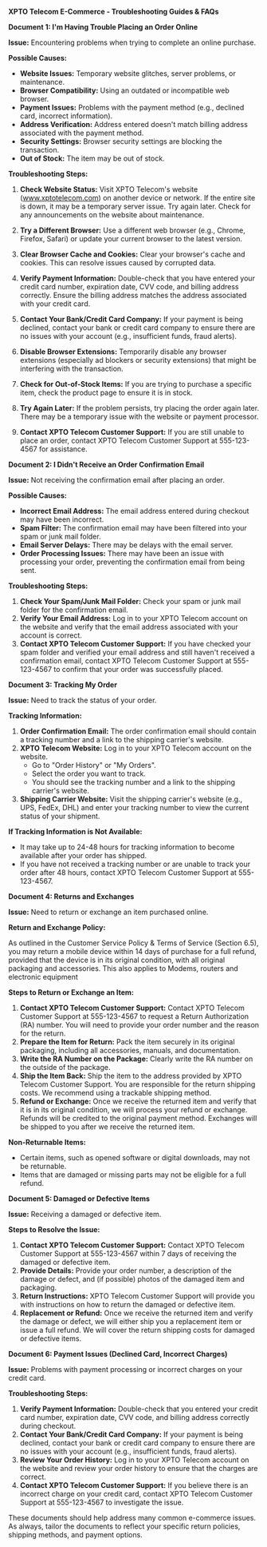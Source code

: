 **XPTO Telecom E-Commerce - Troubleshooting Guides & FAQs**

**Document 1: I'm Having Trouble Placing an Order Online**

**Issue:** Encountering problems when trying to complete an online purchase.

**Possible Causes:**

*   **Website Issues:** Temporary website glitches, server problems, or maintenance.
*   **Browser Compatibility:** Using an outdated or incompatible web browser.
*   **Payment Issues:** Problems with the payment method (e.g., declined card, incorrect information).
*   **Address Verification:** Address entered doesn't match billing address associated with the payment method.
*   **Security Settings:** Browser security settings are blocking the transaction.
*   **Out of Stock:** The item may be out of stock.

**Troubleshooting Steps:**

1.  **Check Website Status:** Visit XPTO Telecom's website (www.xptotelecom.com) on another device or network. If the entire site is down, it may be a temporary server issue. Try again later. Check for any announcements on the website about maintenance.

2.  **Try a Different Browser:** Use a different web browser (e.g., Chrome, Firefox, Safari) or update your current browser to the latest version.

3.  **Clear Browser Cache and Cookies:** Clear your browser's cache and cookies. This can resolve issues caused by corrupted data.

4.  **Verify Payment Information:** Double-check that you have entered your credit card number, expiration date, CVV code, and billing address correctly. Ensure the billing address matches the address associated with your credit card.

5.  **Contact Your Bank/Credit Card Company:** If your payment is being declined, contact your bank or credit card company to ensure there are no issues with your account (e.g., insufficient funds, fraud alerts).

6.  **Disable Browser Extensions:** Temporarily disable any browser extensions (especially ad blockers or security extensions) that might be interfering with the transaction.

7.  **Check for Out-of-Stock Items:** If you are trying to purchase a specific item, check the product page to ensure it is in stock.

8.  **Try Again Later:** If the problem persists, try placing the order again later. There may be a temporary issue with the website or payment processor.

9.  **Contact XPTO Telecom Customer Support:** If you are still unable to place an order, contact XPTO Telecom Customer Support at 555-123-4567 for assistance.

**Document 2: I Didn't Receive an Order Confirmation Email**

**Issue:** Not receiving the confirmation email after placing an order.

**Possible Causes:**

*   **Incorrect Email Address:** The email address entered during checkout may have been incorrect.
*   **Spam Filter:** The confirmation email may have been filtered into your spam or junk mail folder.
*   **Email Server Delays:** There may be delays with the email server.
*   **Order Processing Issues:** There may have been an issue with processing your order, preventing the confirmation email from being sent.

**Troubleshooting Steps:**

1.  **Check Your Spam/Junk Mail Folder:** Check your spam or junk mail folder for the confirmation email.
2.  **Verify Your Email Address:** Log in to your XPTO Telecom account on the website and verify that the email address associated with your account is correct.
3.  **Contact XPTO Telecom Customer Support:** If you have checked your spam folder and verified your email address and still haven't received a confirmation email, contact XPTO Telecom Customer Support at 555-123-4567 to confirm that your order was successfully placed.

**Document 3: Tracking My Order**

**Issue:** Need to track the status of your order.

**Tracking Information:**

1.  **Order Confirmation Email:** The order confirmation email should contain a tracking number and a link to the shipping carrier's website.
2.  **XPTO Telecom Website:** Log in to your XPTO Telecom account on the website.
    *   Go to "Order History" or "My Orders".
    *   Select the order you want to track.
    *   You should see the tracking number and a link to the shipping carrier's website.
3.  **Shipping Carrier Website:** Visit the shipping carrier's website (e.g., UPS, FedEx, DHL) and enter your tracking number to view the current status of your shipment.

**If Tracking Information is Not Available:**

*   It may take up to 24-48 hours for tracking information to become available after your order has shipped.
*   If you have not received a tracking number or are unable to track your order after 48 hours, contact XPTO Telecom Customer Support at 555-123-4567.

**Document 4: Returns and Exchanges**

**Issue:** Need to return or exchange an item purchased online.

**Return and Exchange Policy:**

As outlined in the Customer Service Policy & Terms of Service (Section 6.5), you may return a mobile device within 14 days of purchase for a full refund, provided that the device is in its original condition, with all original packaging and accessories. This also applies to Modems, routers and electronic equipment

**Steps to Return or Exchange an Item:**

1.  **Contact XPTO Telecom Customer Support:** Contact XPTO Telecom Customer Support at 555-123-4567 to request a Return Authorization (RA) number. You will need to provide your order number and the reason for the return.
2.  **Prepare the Item for Return:** Pack the item securely in its original packaging, including all accessories, manuals, and documentation.
3.  **Write the RA Number on the Package:** Clearly write the RA number on the outside of the package.
4.  **Ship the Item Back:** Ship the item to the address provided by XPTO Telecom Customer Support. You are responsible for the return shipping costs. We recommend using a trackable shipping method.
5.  **Refund or Exchange:** Once we receive the returned item and verify that it is in its original condition, we will process your refund or exchange. Refunds will be credited to the original payment method. Exchanges will be shipped to you after we receive the returned item.

**Non-Returnable Items:**

*   Certain items, such as opened software or digital downloads, may not be returnable.
*   Items that are damaged or missing parts may not be eligible for a full refund.

**Document 5: Damaged or Defective Items**

**Issue:** Receiving a damaged or defective item.

**Steps to Resolve the Issue:**

1.  **Contact XPTO Telecom Customer Support:** Contact XPTO Telecom Customer Support at 555-123-4567 within 7 days of receiving the damaged or defective item.
2.  **Provide Details:** Provide your order number, a description of the damage or defect, and (if possible) photos of the damaged item and packaging.
3.  **Return Instructions:** XPTO Telecom Customer Support will provide you with instructions on how to return the damaged or defective item.
4.  **Replacement or Refund:** Once we receive the returned item and verify the damage or defect, we will either ship you a replacement item or issue a full refund. We will cover the return shipping costs for damaged or defective items.

**Document 6: Payment Issues (Declined Card, Incorrect Charges)**

**Issue:** Problems with payment processing or incorrect charges on your credit card.

**Troubleshooting Steps:**

1.  **Verify Payment Information:** Double-check that you entered your credit card number, expiration date, CVV code, and billing address correctly during checkout.
2.  **Contact Your Bank/Credit Card Company:** If your payment is being declined, contact your bank or credit card company to ensure there are no issues with your account (e.g., insufficient funds, fraud alerts).
3.  **Review Your Order History:** Log in to your XPTO Telecom account on the website and review your order history to ensure that the charges are correct.
4.  **Contact XPTO Telecom Customer Support:** If you believe there is an incorrect charge on your credit card, contact XPTO Telecom Customer Support at 555-123-4567 to investigate the issue.

These documents should help address many common e-commerce issues. As always, tailor the documents to reflect your specific return policies, shipping methods, and payment options.